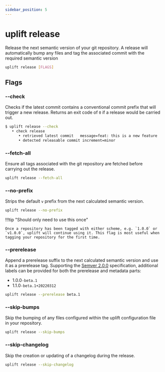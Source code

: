 ```yaml
---
sidebar_position: 5
---
```


# uplift release

Release the next semantic version of your git repository. A release will automatically bump any files and tag the associated commit with the required semantic version

```sh
uplift release [FLAGS]
```

## Flags

### --check

Checks if the latest commit contains a conventional commit prefix that will trigger a new release. Returns an exit code of `0` if a release would be carried out.

```sh
$ uplift release --check
   • check release
      • retrieved latest commit   message=feat: this is a new feature
      • detected releasable commit increment=minor
```

### --fetch-all

Ensure all tags associated with the git repository are fetched before carrying out the release.

```sh
uplift release --fetch-all
```

### --no-prefix

Strips the default `v` prefix from the next calculated semantic version.

```sh
uplift release --no-prefix
```

!!!tip "Should only need to use this once"

    Once a repository has been tagged with either scheme, e.g. `1.0.0` or `v1.0.0`, uplift will continue using it. This flag is most useful when tagging your repository for the first time.

### --prerelease

Append a prerelease suffix to the next calculated semantic version and use it as a prerelease tag. Supporting the [Semver 2.0.0](https://semver.org/) specification, additional labels can be provided for both the prerelease and metadata parts:

- 1.0.0`-beta.1`
- 1.1.0`-beta.1+20220312`

```sh
uplift release --prerelease beta.1
```

### --skip-bumps

Skip the bumping of any files configured within the uplift configuration file in your repository.

```sh
uplift release --skip-bumps
```

### --skip-changelog

Skip the creation or updating of a changelog during the release.

```sh
uplift release --skip-changelog
```
